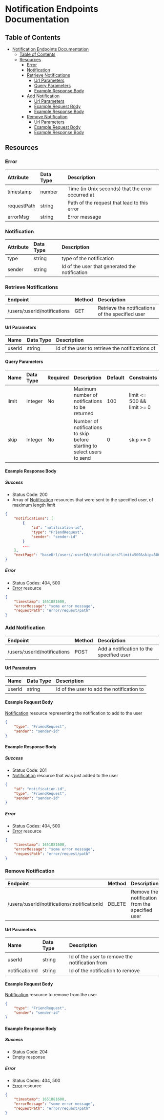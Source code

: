 # Notification Endpoints Documentation

## Table of Contents

- [Notification Endpoints Documentation](#notification-endpoints-documentation)
  - [Table of Contents](#table-of-contents)
  - [Resources](#resources)
    - [Error](#error)
    - [Notification](#notification)
    - [Retrieve Notifications](#retrieve-notifications)
      - [Url Parameters](#url-parameters)
      - [Query Parameters](#query-parameters)
      - [Example Response Body](#example-response-body)
    - [Add Notification](#add-notification)
      - [Url Parameters](#url-parameters-1)
      - [Example Request Body](#example-request-body)
      - [Example Response Body](#example-response-body-1)
    - [Remove Notification](#remove-notification)
      - [Url Parameters](#url-parameters-2)
      - [Example Request Body](#example-request-body-1)
      - [Example Response Body](#example-response-body-2)

## Resources

### Error

| Attribute | Data Type | Description |
| :-------- | :-------- | :---------- |
| timestamp | number | Time (in Unix seconds) that the error occurred at |
| requestPath | string | Path of the request that lead to this error |
| errorMsg | string | Error message |

### Notification

| Attribute | Data Type | Description |
| :-------- | :-------- | :---------- |
| type | string | type of the notification |
| sender | string | Id of the user that generated the notification |

### Retrieve Notifications

| Endpoint | Method | Description |
| :------- | :----- | :---------- |
| /users/:userId/notifications | GET | Retrieve the notifications of the specified user |

#### Url Parameters

| Name | Data Type | Description |
| :--- | :-------- | :---------- |
| userId | string | Id of the user to retrieve the notifications of |

#### Query Parameters

| Name | Data Type | Required | Description | Default | Constraints |
| :--- | :-------- | :------- | :---------- | :------ | :---------- |
| limit | Integer | No | Maximum number of notifications to be returned | 100 | limit <= 500 && limit >= 0 |
| skip | Integer | No | Number of notifications to skip before starting to select users to send | 0 | skip >= 0 |

#### Example Response Body

##### Success

- Status Code: 200
- Array of [Notification](#notification) resources that were sent to the specified user, of maximum length *limit*

```json
{
    "notifications": [
        {
            "id": "notification-id",
            "type": "FriendRequest",
            "sender": "sender-id"
        }
        ...
    ],
    "nextPage": "baseUrl/users/:userId/notifications?limit=500&skip=500"
}
```

##### Error

- Status Codes: 404, 500
- [Error](#error) resource

```json
{
    "timestamp": 1651881600,
    "errorMessage": "some error message",
    "requestPath": "error/request/path"
}
```

### Add Notification

| Endpoint | Method | Description |
| :------- | :----- | :---------- |
| /users/:userId/notifications | POST | Add a notification to the specified user |

#### Url Parameters

| Name | Data Type | Description |
| :--- | :-------- | :---------- |
| userId | string | Id of the user to add the notification to |

#### Example Request Body

[Notification](#notification) resource representing the notification to add to the user

```json
{
    "type": "FriendRequest",
    "sender": "sender-id"
}
```

#### Example Response Body

##### Success

- Status Code: 201
- [Notification](#notification) resource that was just added to the user

```json
{
    "id": "notification-id",
    "type": "FriendRequest",
    "sender": "sender-id"
}
```

##### Error

- Status Codes: 404, 500
- [Error](#error) resource

```json
{
    "timestamp": 1651881600,
    "errorMessage": "some error message",
    "requestPath": "error/request/path"
}
```

### Remove Notification

| Endpoint | Method | Description |
| :------- | :----- | :---------- |
| /users/:userId/notifications/:notificationId | DELETE | Remove the notification from the specified user |

#### Url Parameters

| Name | Data Type | Description |
| :--- | :-------- | :---------- |
| userId | string | Id of the user to remove the notification from |
| notificationId | string | Id of the notification to remove |

#### Example Request Body

[Notification](#notification) resource to remove from the user

```json
{
    "type": "FriendRequest",
    "sender": "sender-id"
}
```

#### Example Response Body

##### Success

- Status Code: 204
- Empty response

##### Error

- Status Codes: 404, 500
- [Error](#error) resource

```json
{
    "timestamp": 1651881600,
    "errorMessage": "some error message",
    "requestPath": "error/request/path"
}
```
